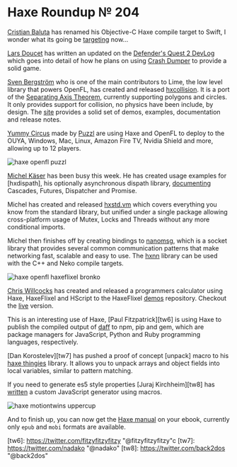 [_template]: roundup.html
[“”]: a ""
# Haxe Roundup № 204

[Cristian Baluta][tw1] has renamed his Objective-C Haxe compile target to Swift, I 
wonder what its going be [targeting][l1] now...

[Lars Doucet][gh1] has written an updated on the [Defender's Quest 2 DevLog][l2] which
goes into detail of how he plans on using [Crash Dumper][l3] to provide a solid game.

[Sven Bergström][tw2] who is one of the main contributors to Lime, the low level library
that powers OpenFL, has created and released [hxcollision][l10]. It is a port of the [Separating
Axis Theorem][l4], currently supporting polygons and circles. It only provides support
for collision, no physics have been include, by design. The [site][l10] provides a solid
set of demos, examples, documentation and release notes.

[Yummy Circus][l5] made by [Puzzl][tw3] are using Haxe and OpenFL to deploy to the
OUYA, Windows, Mac, Linux, Amazon Fire TV, Nvidia Shield and more, allowing up to 12
players.

![haxe openfl puzzl](/img/204/puzzl.jpg "Yummy Circus!")

[Michel Käser][tw4] has been busy this week. He has created usage examples for [hxdispath],
his optionally asynchronous dispath library, [documenting][l6] Cascades, Futures, 
Dispatcher and Promise.

Michel has created and released [hxstd.vm] which covers everything you know from
the standard library, but unified under a single package allowing cross-platform
usage of Mutex, Locks and Threads without any more conditional imports.

Michel then finishes off by creating bindings to [nanomsg], which is a socket library
that provides several common communication patterns that make networking fast, scalable
and easy to use. The [hxnn] library can be used with the C++ and Neko compile targets.

![haxe openfl haxeflixel bronko](/img/204/bronko.png "Bronko Blue - The Kitten Copter")

[Chris Willcocks][tw5] has created and released a programmers calculator using Haxe,
HaxeFlixel and HScript to the HaxeFlixel [demos][l7] repository. Checkout the [live][l8]
version.

This is an interesting use of Haxe, [Paul Fitzpatrick][tw6] is using Haxe to publish
the compiled output of [daff] to npm, pip and gem, which are package managers for
JavaScript, Python and Ruby programming languages, respectively.

[Dan Korostelev][tw7] has pushed a proof of concept [unpack] macro to his [haxe thingies]
library. It allows you to unpack arrays and object fields into local variables,
similar to pattern matching.

If you need to generate es5 style properties [Juraj Kirchheim][tw8] has [written][l9]
a custom JavaScript generator using macros.

![haxe motiontwins uppercup](/img/204/uppercup.png "Uppercup Football coming soon!")

And to finish up, you can now get the [Haxe manual][l10] on your ebook, currently 
only `epub` and `mobi` formats are available.

[tw1]: https://twitter.com/cristi_tulcea "@cristi_tulcea"
[tw2]: https://twitter.com/___discovery "@___discovery"
[tw3]: https://twitter.com/PuzzlTweet "@PuzzlTweet"
[tw4]: https://twitter.com/frontenderch "@frontenderch"
[tw5]: https://twitter.com/cwkx "@cwkx"
[tw6]: https://twitter.com/fitzyfitzyfitzy "@fitzyfitzyfitzy"c
[tw7]: https://twitter.com/nadako "@nadako"
[tw8]: https://twitter.com/back2dos "@back2dos"
	
[gh1]: https://github.com/larsiusprime "@larsiusprime"
	
[l1]: https://github.com/ralcr/swift-target "The Haxe Swift Compile Target"
[l2]: http://discourse.leveluplabs.com/t/defenders-quest-2-devlog/292/20 "Defender's Quest 2 DevLog"
[l3]: https://github.com/larsiusprime/crashdumper "CrashDumper on GitHub"
[l4]: http://en.wikipedia.org/wiki/Hyperplane_separation_theorem "Hyperplane Separation Theorem on Wikipedia"
[l5]: http://yummycircus.com/ "Yummy Circus"
[l6]: https://github.com/MaddinXx/hxdispatch/blob/develop/docs/Examples.md "Hxdispatch Usage Examples"
[l7]: https://github.com/HaxeFlixel/flixel-demos "HaxeFlixel Demos on GitHub"
[l8]: http://www.cwkx.com/calc.swf "HaxeFlixel Programmers Calculator"
[l9]: https://gist.github.com/back2dos/ad1703c631abbd451b75 "Generate es5 style properties"
[l10]: https://github.com/HaxeFoundation/HaxeManual "Haxe Manual Ebook"
[l11]: https://underscorediscovery.github.io/hxcollision/ "Hxcollision on GitHub"
	
[hxstd.vm]: https://github.com/MaddinXx/hxstd/tree/develop/src/hxstd/vm "Hxstd on GitHub"
[nanomsg]: http://nanomsg.org/ "NanoMsg"
[hxnn]: https://github.com/MaddinXx/hxnn "Hxnn on GitHub"
[daff]: https://github.com/paulfitz/daff "Daff: Data Diff"
[haxe thingies]: https://github.com/nadako/haxe-thingies#unpack "Haxe Thingies on GitHub"

